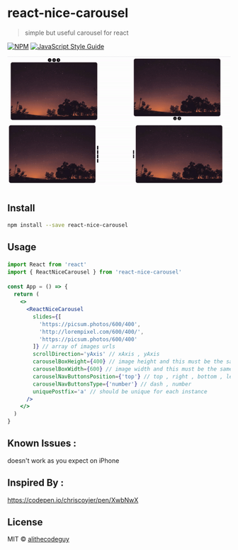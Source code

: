 # react-nice-carousel

> simple but useful carousel for react

[![NPM](https://img.shields.io/npm/v/react-nice-carousel.svg)](https://www.npmjs.com/package/react-nice-carousel) [![JavaScript Style Guide](https://img.shields.io/badge/code_style-standard-brightgreen.svg)](https://standardjs.com)

<div align="center">
    <img src="./react-nice-carousel.gif" width="550">
</div>

## Install

```bash
npm install --save react-nice-carousel
```

## Usage

```jsx
import React from 'react'
import { ReactNiceCarousel } from 'react-nice-carousel'

const App = () => {
  return (
    <>
      <ReactNiceCarousel
        slides={[
          'https://picsum.photos/600/400',
          'http://lorempixel.com/600/400/',
          'https://picsum.photos/600/400'
        ]} // array of images urls
        scrollDirection='yAxis' // xAxis , yAxis
        carouselBoxHeight={400} // image height and this must be the same
        carouselBoxWidth={600} // image width and this must be the same
        carouselNavButtonsPosition={'top'} // top , right , bottom , left
        carouselNavButtonsType={'number'} // dash , number
        uniquePostfix='a' // should be unique for each instance
      />
    </>
  )
}
```

## Known Issues :

doesn't work as you expect on iPhone

## Inspired By :

https://codepen.io/chriscoyier/pen/XwbNwX

## License

MIT © [alithecodeguy](https://github.com/alithecodeguy)
